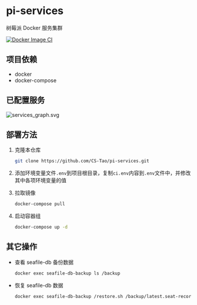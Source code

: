 # pi-services

树莓派 Docker 服务集群

[![Docker Image CI](https://github.com/CS-Tao/pi-services/workflows/Docker%20Compose%20CI/badge.svg)](https://github.com/CS-Tao/pi-services/actions)

## 项目依赖

- docker
- docker-compose

## 已配置服务

![services_graph.svg](https://home.cs-tao.cc/pi-services/services_graph.svg?1)

## 部署方法

1. 克隆本仓库

    ```bash
    git clone https://github.com/CS-Tao/pi-services.git
    ```

1. 添加环境变量文件`.env`到项目根目录，复制`ci.env`内容到`.env`文件中，并修改其中各项环境变量的值

1. 拉取镜像

    ```bash
    docker-compose pull
    ```

1. 启动容器组

    ```bash
    docker-compose up -d
    ```

## 其它操作

- 查看 seafile-db 备份数据
    ```bash
    docker exec seafile-db-backup ls /backup
    ```

- 恢复 seafile-db 数据
    ```bash
    docker exec seafile-db-backup /restore.sh /backup/latest.seat-records.sql.gz
    ```
